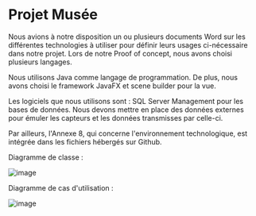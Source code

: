 
<h1>Projet Musée</h1>

Nous avions à notre disposition un ou plusieurs documents Word sur les différentes technologies à utiliser pour définir leurs usages ci-nécessaire dans notre projet. 
Lors de notre Proof of concept, nous avons choisi plusieurs langages.

Nous utilisons Java comme langage de programmation.
De plus, nous avons choisi le framework JavaFX et scene builder pour la vue.


Les logiciels que nous utilisons sont : SQL Server Management pour les bases de données.
Nous devons mettre en place des données externes pour émuler les capteurs et les données transmisses par celle-ci.

Par ailleurs, l'Annexe 8, qui concerne l'environnement technologique, est intégrée dans les fichiers hébergés sur Github.


Diagramme de classe : 

![image](https://github.com/Chic0s/ProjetMuseeBTS/assets/96829109/033b1759-26a8-4bf7-a641-468dea788edc)


Diagramme de cas d'utilisation : 

![image](https://github.com/Chic0s/ProjetMuseeBTS/assets/96829109/23937665-8c30-4143-a430-a093d54afbab)

